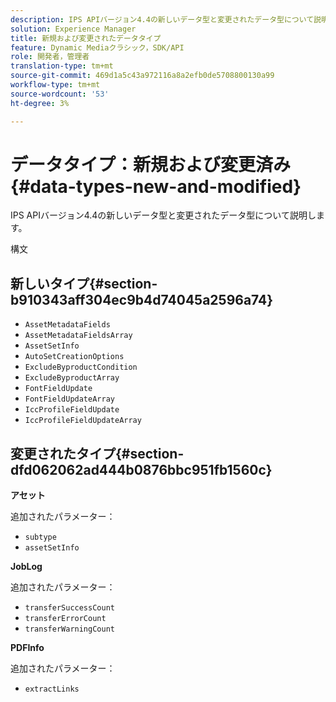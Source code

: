 ```yaml
---
description: IPS APIバージョン4.4の新しいデータ型と変更されたデータ型について説明します。
solution: Experience Manager
title: 新規および変更されたデータタイプ
feature: Dynamic Mediaクラシック，SDK/API
role: 開発者，管理者
translation-type: tm+mt
source-git-commit: 469d1a5c43a972116a8a2efb0de5708800130a99
workflow-type: tm+mt
source-wordcount: '53'
ht-degree: 3%

---
```



# データタイプ：新規および変更済み{#data-types-new-and-modified}

IPS APIバージョン4.4の新しいデータ型と変更されたデータ型について説明します。

構文

## 新しいタイプ{#section-b910343aff304ec9b4d74045a2596a74}

* `AssetMetadataFields`
* `AssetMetadataFieldsArray`
* `AssetSetInfo`
* `AutoSetCreationOptions`
* `ExcludeByproductCondition`
* `ExcludeByproductArray`
* `FontFieldUpdate`
* `FontFieldUpdateArray`
* `IccProfileFieldUpdate`
* `IccProfileFieldUpdateArray`

## 変更されたタイプ{#section-dfd062062ad444b0876bbc951fb1560c}

**アセット**

追加されたパラメーター：

* `subtype`
* `assetSetInfo`

**JobLog**

追加されたパラメーター：

* `transferSuccessCount`
* `transferErrorCount`
* `transferWarningCount`

**PDFInfo**

追加されたパラメーター：

* `extractLinks`

